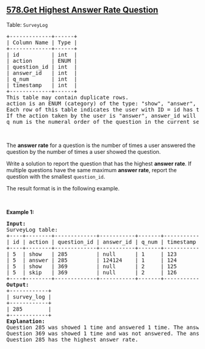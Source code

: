 ## [578.Get Highest Answer Rate Question](https://leetcode.com/problems/get-highest-answer-rate-question/)
<p>Table: <code>SurveyLog</code></p>

<pre>
+-------------+------+
| Column Name | Type |
+-------------+------+
| id          | int  |
| action      | ENUM |
| question_id | int  |
| answer_id   | int  |
| q_num       | int  |
| timestamp   | int  |
+-------------+------+
This table may contain duplicate rows.
action is an ENUM (category) of the type: &quot;show&quot;, &quot;answer&quot;, or &quot;skip&quot;.
Each row of this table indicates the user with ID = id has taken an action with the question question_id at time timestamp.
If the action taken by the user is &quot;answer&quot;, answer_id will contain the id of that answer, otherwise, it will be null.
q_num is the numeral order of the question in the current session.
</pre>

<p>&nbsp;</p>

<p>The <strong>answer rate</strong> for a question is the number of times a user answered the question by the number of times a user showed the question.</p>

<p>Write a solution to report the question that has the highest <strong>answer rate</strong>. If multiple questions have the same maximum <strong>answer rate</strong>, report the question with the smallest <code>question_id</code>.</p>

<p>The&nbsp;result format is in the following example.</p>

<p>&nbsp;</p>
<p><strong class="example">Example 1:</strong></p>

<pre>
<strong>Input:</strong> 
SurveyLog table:
+----+--------+-------------+-----------+-------+-----------+
| id | action | question_id | answer_id | q_num | timestamp |
+----+--------+-------------+-----------+-------+-----------+
| 5  | show   | 285         | null      | 1     | 123       |
| 5  | answer | 285         | 124124    | 1     | 124       |
| 5  | show   | 369         | null      | 2     | 125       |
| 5  | skip   | 369         | null      | 2     | 126       |
+----+--------+-------------+-----------+-------+-----------+
<strong>Output:</strong> 
+------------+
| survey_log |
+------------+
| 285        |
+------------+
<strong>Explanation:</strong> 
Question 285 was showed 1 time and answered 1 time. The answer rate of question 285 is 1.0
Question 369 was showed 1 time and was not answered. The answer rate of question 369 is 0.0
Question 285 has the highest answer rate.</pre>
